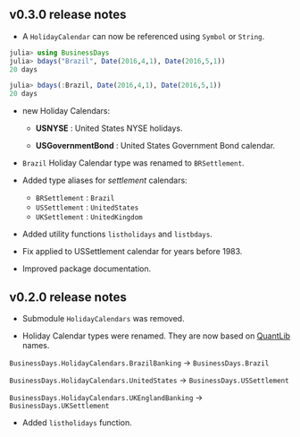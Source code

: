 
## v0.3.0 release notes

* A `HolidayCalendar` can now be referenced using `Symbol` or `String`.

```julia
julia> using BusinessDays
julia> bdays("Brazil", Date(2016,4,1), Date(2016,5,1))
20 days

julia> bdays(:Brazil, Date(2016,4,1), Date(2016,5,1))
20 days
```

* new Holiday Calendars:

	- **USNYSE** : United States NYSE holidays.

	- **USGovernmentBond** : United States Government Bond calendar.

* `Brazil` Holiday Calendar type was renamed to `BRSettlement`.

* Added type aliases for *settlement* calendars:

    * `BRSettlement` : `Brazil`
    * `USSettlement` : `UnitedStates`
    * `UKSettlement` : `UnitedKingdom`

* Added utility functions `listholidays` and `listbdays`.

* Fix applied to USSettlement calendar for years before 1983.

* Improved package documentation.

## v0.2.0 release notes

* Submodule `HolidayCalendars` was removed.

* Holiday Calendar types were renamed. They are now based on [QuantLib](https://github.com/lballabio/QuantLib) names.

`BusinessDays.HolidayCalendars.BrazilBanking` → `BusinessDays.Brazil`

`BusinessDays.HolidayCalendars.UnitedStates` → `BusinessDays.USSettlement`

`BusinessDays.HolidayCalendars.UKEnglandBanking` → `BusinessDays.UKSettlement`

* Added `listholidays` function.
